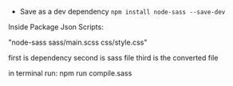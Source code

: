 - Save as a dev dependency
  `npm install node-sass --save-dev`

Inside Package Json Scripts:

"node-sass sass/main.scss css/style.css"

first is dependency
second is sass file
third is the converted file

in terminal run: npm run compile.sass
